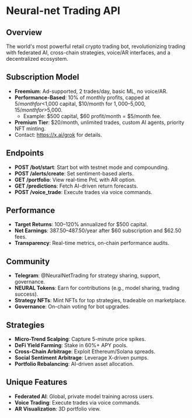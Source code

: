 # Neural-net Trading API

## Overview
The world's most powerful retail crypto trading bot, revolutionizing trading with federated AI, cross-chain strategies, voice/AR interfaces, and a decentralized ecosystem.

## Subscription Model
- **Freemium**: Ad-supported, 2 trades/day, basic ML, no voice/AR.
- **Performance-Based**: 10% of monthly profits, capped at $5/month for <$1,000 capital, $10/month for $1,000–$5,000, $15/month for >$5,000.
  - Example: $500 capital, $60 profit/month = $5/month fee.
- **Premium Tier**: $20/month, unlimited trades, custom AI agents, priority NFT minting.
- Contact: https://x.ai/grok for details.

## Endpoints
- **POST /bot/start**: Start bot with testnet mode and compounding.
- **POST /alerts/create**: Set sentiment-based alerts.
- **GET /portfolio**: View real-time PnL with AR option.
- **GET /predictions**: Fetch AI-driven return forecasts.
- **POST /voice_trade**: Execute trades via voice commands.

## Performance
- **Target Returns**: 100–120% annualized for $500 capital.
- **Net Earnings**: $387.50–$487.50/year after $60 subscription and $62.50 fees.
- **Transparency**: Real-time metrics, on-chain performance audits.

## Community
- **Telegram**: @NeuralNetTrading for strategy sharing, support, governance.
- **NEURAL Tokens**: Earn for contributions (e.g., model sharing, trading success).
- **Strategy NFTs**: Mint NFTs for top strategies, tradeable on marketplace.
- **Governance**: On-chain voting for bot upgrades.

## Strategies
- **Micro-Trend Scalping**: Capture 5-minute price spikes.
- **DeFi Yield Farming**: Stake in 60%+ APY pools.
- **Cross-Chain Arbitrage**: Exploit Ethereum/Solana spreads.
- **Social Sentiment Arbitrage**: Leverage X-driven pumps.
- **Portfolio Rebalancing**: AI-driven asset allocation.

## Unique Features
- **Federated AI**: Global, private model training across users.
- **Voice Trading**: Execute trades via voice commands.
- **AR Visualization**: 3D portfolio view.
